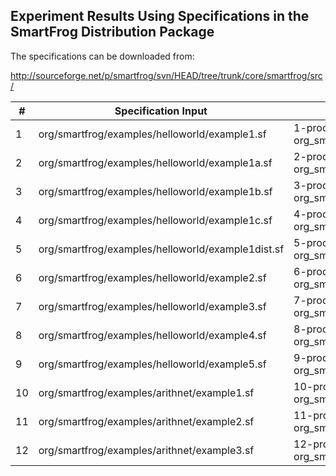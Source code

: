 ## Experiment Results Using Specifications in the SmartFrog Distribution Package

The specifications can be downloaded from:

http://sourceforge.net/p/smartfrog/svn/HEAD/tree/trunk/core/smartfrog/src/

| # | Specification Input | Production Compiler Output | SF-Semantics Compiler Output |
| --- | --- | --- | --- |
| 1 | org/smartfrog/examples/helloworld/example1.sf | 1-production-org_smartfrog_examples_helloworld_example1.sf | 1-herry-org_smartfrog_examples_helloworld_example1.sf |
| 2 | org/smartfrog/examples/helloworld/example1a.sf | 2-production-org_smartfrog_examples_helloworld_example1a.sf | 2-herry-org_smartfrog_examples_helloworld_example1a.sf |
| 3 | org/smartfrog/examples/helloworld/example1b.sf | 3-production-org_smartfrog_examples_helloworld_example1b.sf | 3-herry-org_smartfrog_examples_helloworld_example1b.sf |
| 4 | org/smartfrog/examples/helloworld/example1c.sf | 4-production-org_smartfrog_examples_helloworld_example1c.sf | 4-herry-org_smartfrog_examples_helloworld_example1c.sf |
| 5 | org/smartfrog/examples/helloworld/example1dist.sf | 5-production-org_smartfrog_examples_helloworld_example1dist.sf | 5-herry-org_smartfrog_examples_helloworld_example1dist.sf |
| 6 | org/smartfrog/examples/helloworld/example2.sf | 6-production-org_smartfrog_examples_helloworld_example2.sf | 6-herry-org_smartfrog_examples_helloworld_example2.sf |
| 7 | org/smartfrog/examples/helloworld/example3.sf | 7-production-org_smartfrog_examples_helloworld_example3.sf | 7-herry-org_smartfrog_examples_helloworld_example3.sf |
| 8 | org/smartfrog/examples/helloworld/example4.sf | 8-production-org_smartfrog_examples_helloworld_example4.sf | 8-herry-org_smartfrog_examples_helloworld_example4.sf |
| 9 | org/smartfrog/examples/helloworld/example5.sf | 9-production-org_smartfrog_examples_helloworld_example5.sf | 9-herry-org_smartfrog_examples_helloworld_example5.sf |
| 10 | org/smartfrog/examples/arithnet/example1.sf | 10-production-org_smartfrog_examples_arithnet_example1.sf | 10-herry-org_smartfrog_examples_arithnet_example1.sf |
| 11 | org/smartfrog/examples/arithnet/example2.sf | 11-production-org_smartfrog_examples_arithnet_example2.sf | 11-herry-org_smartfrog_examples_arithnet_example2.sf |
| 12 | org/smartfrog/examples/arithnet/example3.sf | 12-production-org_smartfrog_examples_arithnet_example3.sf | 12-herry-org_smartfrog_examples_arithnet_example3.sf |

